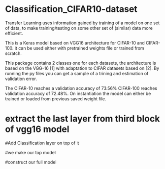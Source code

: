 # Classification_CIFAR10-dataset
Transfer Learning uses information gained by training of a model on one set of data, to make training/testing on some other set of (similar) data more efficient.

This is a Keras model based on VGG16 architecture for CIFAR-10 and CIFAR-100. it can be used either with pretrained weights file or trained from scratch.

This package contains 2 classes one for each datasets, the architecture is based on the VGG-16 [1] with adaptation to CIFAR datasets based on [2]. By running the py files you can get a sample of a trining and estimation of validation error.

The CIFAR-10 reaches a validation accuracy of 73.56% CIFAR-100 reaches validation accuracy of 72.48%. On instantiation the model can either be trained or loaded from previous saved weight file.

# extract the last layer from third block of vgg16 model

#Add Classification layer on top of it

#we make our top model

#construct our full model
